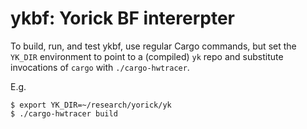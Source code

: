 # ykbf: Yorick BF intererpter

To build, run, and test ykbf, use regular Cargo commands, but set the `YK_DIR`
environment to point to a (compiled) `yk` repo and substitute invocations of
`cargo` with `./cargo-hwtracer`.

E.g.
```
$ export YK_DIR=~/research/yorick/yk
$ ./cargo-hwtracer build
```
